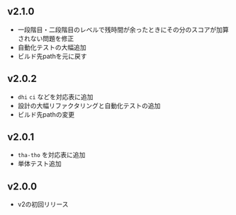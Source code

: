 ## v2.1.0

* 一段階目・二段階目のレベルで残時間が余ったときにその分のスコアが加算されない問題を修正
* 自動化テストの大幅追加
* ビルド先pathを元に戻す

## v2.0.2

* `dhi` `ci` などを対応表に追加
* 設計の大幅リファクタリングと自動化テストの追加
* ビルド先pathの変更

## v2.0.1

* `tha-tho` を対応表に追加
* 単体テスト追加

## v2.0.0

* v2の初回リリース